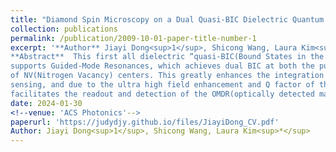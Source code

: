 ```yaml
---
title: "Diamond Spin Microscopy on a Dual Quasi-BIC Dielectric Quantum Metasurface"
collection: publications
permalink: /publication/2009-10-01-paper-title-number-1
excerpt: '**Author** Jiayi Dong<sup>1</sup>, Shicong Wang, Laura Kim<sup>*</sup> <br/>
**Abstract**  This first all dielectric “quasi-BIC(Bound States in the Continuum) quantum sensing metasurface”
supports Guided-Mode Resonances, which achieves dual BIC at both the pump and illumination wavelength
of NV(Nitrogen Vacancy) centers. This greatly enhances the integration of utilizing NV centers for quantum
sensing, and due to the ultra high field enhancement and Q factor of the BICs, this dielectric metasurface greatly
facilitates the readout and detection of the OMDR(optically detected magnetic resonance) of NV centers'
date: 2024-01-30
<!--venue: 'ACS Photonics'-->
paperurl: 'https://judydjy.github.io/files/JiayiDong_CV.pdf'
Author: Jiayi Dong<sup>1</sup>, Shicong Wang, Laura Kim<sup>*</sup>
---
```

<!--[Download paper here](https://judydjy.github.io/files/acsphotonics.1c01005.pdf)-->







